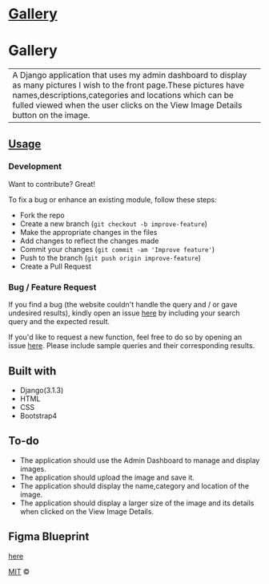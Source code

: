 # [Gallery](https://nellys-gallery.herokuapp.com/)
# Gallery
<table>
<tr>
<td>
  A Django application that uses my admin dashboard to display as many pictures I wish to the front page.These pictures have names,descriptions,categories and locations which can be fulled viewed when the user clicks on the View Image Details button on the image.
</td>
</tr>
</table>

## [Usage](https://nellys-gallery.herokuapp.com/)

### Development
Want to contribute? Great!

To fix a bug or enhance an existing module, follow these steps:

- Fork the repo
- Create a new branch (`git checkout -b improve-feature`)
- Make the appropriate changes in the files
- Add changes to reflect the changes made
- Commit your changes (`git commit -am 'Improve feature'`)
- Push to the branch (`git push origin improve-feature`)
- Create a Pull Request 

### Bug / Feature Request

If you find a bug (the website couldn't handle the query and / or gave undesired results), kindly open an issue [here](https://github.com/Nelly-ayebale/Gallery/issues/new) by including your search query and the expected result.

If you'd like to request a new function, feel free to do so by opening an issue [here](https://github.com/Nelly-ayebale/Gallery/issues/new). Please include sample queries and their corresponding results.


## Built with 

- Django(3.1.3)
- HTML
- CSS
- Bootstrap4

## To-do
- The application should use the Admin Dashboard to manage and display images.
- The application should upload the image and save it.
- The application should display the name,category and location of the image.
- The application should display a larger size of the image and its details when clicked on the View Image Details.

## Figma Blueprint
[here](https://www.figma.com/file/Yf9SSRGGwye4snQXxBHvwd/Gallery?node-id=1%3A2)

[MIT](LICENSE) ©


